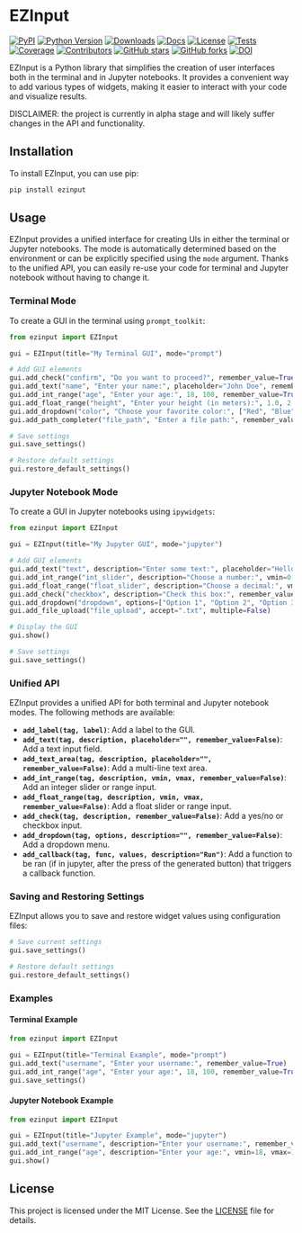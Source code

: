 # EZInput

[![PyPI](https://img.shields.io/pypi/v/ezinput.svg?color=green)](https://pypi.org/project/ezinput)
[![Python Version](https://img.shields.io/pypi/pyversions/ezinput.svg?color=green)](https://python.org)
[![Downloads](https://img.shields.io/pypi/dm/ezinput)](https://pypi.org/project/ezinput)
[![Docs](https://img.shields.io/badge/documentation-link-blueviolet)](https://henriqueslab.github.io/EZInput/ezinput.html)
[![License](https://img.shields.io/github/license/HenriquesLab/EZInput?color=Green)](https://github.com/HenriquesLab/EZInput/blob/main/LICENSE.txt)
[![Tests](https://github.com/HenriquesLab/EZInput/actions/workflows/oncall_test.yml/badge.svg)](https://github.com/HenriquesLab/EZInput/actions/workflows/oncall_test.yml.yml)
[![Coverage](https://img.shields.io/codecov/c/github/HenriquesLab/EZInput.svg?branch=main)](https://img.shields.io/codecov/c/github/HenriquesLab/EZInput?branch=main)
[![Contributors](https://img.shields.io/github/contributors-anon/HenriquesLab/EZInput)](https://github.com/HenriquesLab/EZInput/graphs/contributors)
[![GitHub stars](https://img.shields.io/github/stars/HenriquesLab/EZInput?style=social)](https://github.com/HenriquesLab/EZInput/)
[![GitHub forks](https://img.shields.io/github/forks/HenriquesLab/EZInput?style=social)](https://github.com/HenriquesLab/EZInput/)
[![DOI](https://img.shields.io/badge/Publication-Soon-purple)]()

EZInput is a Python library that simplifies the creation of user interfaces both in the terminal and in Jupyter notebooks. It provides a convenient way to add various types of widgets, making it easier to interact with your code and visualize results.  
  
DISCLAIMER: the project is currently in alpha stage and will likely suffer changes in the API and functionality.

## Installation

To install EZInput, you can use pip:

```bash
pip install ezinput
```

## Usage

EZInput provides a unified interface for creating UIs in either the terminal or Jupyter notebooks. The mode is automatically determined based on the environment or can be explicitly specified using the `mode` argument.
Thanks to the unified API, you can easily re-use your code for terminal and Jupyter notebook without having to change it.

### Terminal Mode

To create a GUI in the terminal using `prompt_toolkit`:

```python
from ezinput import EZInput

gui = EZInput(title="My Terminal GUI", mode="prompt")

# Add GUI elements
gui.add_check("confirm", "Do you want to proceed?", remember_value=True)
gui.add_text("name", "Enter your name:", placeholder="John Doe", remember_value=True)
gui.add_int_range("age", "Enter your age:", 18, 100, remember_value=True)
gui.add_float_range("height", "Enter your height (in meters):", 1.0, 2.5, remember_value=True)
gui.add_dropdown("color", "Choose your favorite color:", ["Red", "Blue", "Green"], remember_value=True)
gui.add_path_completer("file_path", "Enter a file path:", remember_value=True)

# Save settings
gui.save_settings()

# Restore default settings
gui.restore_default_settings()
```

### Jupyter Notebook Mode

To create a GUI in Jupyter notebooks using `ipywidgets`:

```python
from ezinput import EZInput

gui = EZInput(title="My Jupyter GUI", mode="jupyter")

# Add GUI elements
gui.add_text("text", description="Enter some text:", placeholder="Hello, world!", remember_value=True)
gui.add_int_range("int_slider", description="Choose a number:", vmin=0, vmax=10, remember_value=True)
gui.add_float_range("float_slider", description="Choose a decimal:", vmin=0.0, vmax=1.0, remember_value=True)
gui.add_check("checkbox", description="Check this box:", remember_value=True)
gui.add_dropdown("dropdown", options=["Option 1", "Option 2", "Option 3"], description="Choose an option:", remember_value=True)
gui.add_file_upload("file_upload", accept=".txt", multiple=False)

# Display the GUI
gui.show()

# Save settings
gui.save_settings()
```

### Unified API

EZInput provides a unified API for both terminal and Jupyter notebook modes. The following methods are available:

- **`add_label(tag, label)`**: Add a label to the GUI.
- **`add_text(tag, description, placeholder="", remember_value=False)`**: Add a text input field.
- **`add_text_area(tag, description, placeholder="", remember_value=False)`**: Add a multi-line text area.
- **`add_int_range(tag, description, vmin, vmax, remember_value=False)`**: Add an integer slider or range input.
- **`add_float_range(tag, description, vmin, vmax, remember_value=False)`**: Add a float slider or range input.
- **`add_check(tag, description, remember_value=False)`**: Add a yes/no or checkbox input.
- **`add_dropdown(tag, options, description="", remember_value=False)`**: Add a dropdown menu.
- **`add_callback(tag, func, values, description="Run")`**: Add a function to be ran (if in jupyter, after the press of the generated button) that triggers a callback function.

### Saving and Restoring Settings

EZInput allows you to save and restore widget values using configuration files:

```python
# Save current settings
gui.save_settings()

# Restore default settings
gui.restore_default_settings()
```

### Examples

#### Terminal Example

```python
from ezinput import EZInput

gui = EZInput(title="Terminal Example", mode="prompt")
gui.add_text("username", "Enter your username:", remember_value=True)
gui.add_int_range("age", "Enter your age:", 18, 100, remember_value=True)
gui.save_settings()
```

#### Jupyter Notebook Example

```python
from ezinput import EZInput

gui = EZInput(title="Jupyter Example", mode="jupyter")
gui.add_text("username", description="Enter your username:", remember_value=True)
gui.add_int_range("age", description="Enter your age:", vmin=18, vmax=100, remember_value=True)
gui.show()
```

## License

This project is licensed under the MIT License. See the [LICENSE](LICENSE.txt) file for details.
